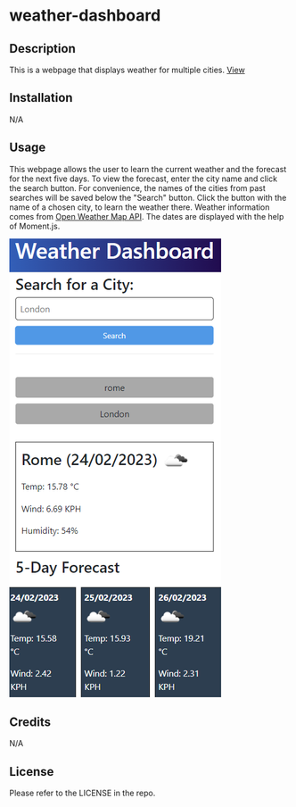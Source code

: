 # weather-dashboard

## Description

This is a webpage that displays weather for multiple cities.
[View](https://eula-snow.github.io/weather-dashboard/)

## Installation

N/A

## Usage

This webpage allows the user to learn the current weather and the forecast for the next five days. To view the forecast, enter the city name and click the search button. For convenience, the names of the cities from past searches will be saved below the "Search" button. Click the button with the name of a chosen city, to learn the weather there. Weather information comes from [Open Weather Map API](https://openweathermap.org/api). The dates are displayed with the help of Moment.js.

![search-results](/images/screenshot1.png)

## Credits

N/A

## License

Please refer to the LICENSE in the repo.
